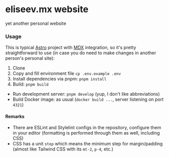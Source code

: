 # eliseev.mx website

yet another personal website

### Usage

This is typical [Astro](https://astro.build) project with [MDX](https://docs.astro.build/en/guides/integrations-guide/mdx) integration, so it's pretty straightforward to use (in case you do need to make changes in another person's personal site):

1. Clone
2. Copy and fill environment file `cp .env.example .env`
3. Install dependencies via pnpm: `pnpm install`
4. Build: `pnpm build`

- Run development server: `pnpm develop` (yup, I don't like abbreviations)
- Build Docker image: as usual (`docker build ...`, server listening on port `4321`)

#### Remarks

- There are ESLint and Stylelint configs in the repository, configure them in your editor (formatting is performed through them as well, including CSS)
- CSS has a unit `step` which means the minimum step for margin/padding (almost like Tailwind CSS with its `mt-2`, `p-4`, etc.)
